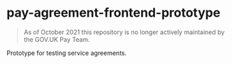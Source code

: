 # pay-agreement-frontend-prototype

> As of October 2021 this repository is no longer actively maintained by the GOV.UK Pay Team.

Prototype for testing service agreements.
